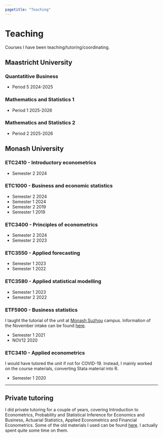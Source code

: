 ```yaml
---
pagetitle: "Teaching"
---
```


# Teaching

Courses I have been teaching/tutoring/coordinating.

## Maastricht University

### Quantatitive Business

- Period 5 2024-2025

### Mathematics and Statistics 1

- Period 1 2025-2026

### Mathematics and Statistics 2

- Period 2 2025-2026

## Monash University

### ETC2410 - Introductory econometrics

- Semester 2 2024


### ETC1000 - Business and economic statistics

<!-- [Handbook entry](https://handbook.monash.edu/current/units/ETC1000) -->

- Semester 2 2024
- Semester 1 2024
- Semester 2 2019
- Semester 1 2019


### ETC3400 - Principles of econometrics
<!-- [Handbook entry](https://handbook.monash.edu/current/units/ETC3400) -->

- Semester 2 2024
- Semester 2 2023


### ETC3550 - Applied forecasting
<!-- [Handbook entry](https://handbook.monash.edu/current/units/ETC3550) -->

- Semester 1 2023
- Semester 1 2022


### ETC3580 - Applied statistical modelling
<!-- [Handbook entry](https://handbook.monash.edu/current/units/ETC3580) -->

- Semester 1 2023
- Semester 2 2022


### ETF5900 - Business statistics

I taught the tutorial of the unit at [Monash Suzhou](https://www.monash.edu/suzhou) campus. Information of the November intake can be found [here](https://www.monash.edu/study/nov-intake-2020).

- Semester 1 2021
- NOV12 2020
 

### ETC3410 - Applied econometrics

I would have tutored the unit if not for COVID-19. Instead, I mainly worked on the course materials, converting Stata material into R. 

- Semester 1 2020

---

## Private tutoring

I did private tutoring for a couple of years, covering Introduction to Econometrics, Probability and Statistical Inference for Economics and Business, Actuarial Statistics, Applied Econometrics and Financial Econometrics. Some of the old materials I used can be found [here](/materials/). I actually spent quite some time on them.
